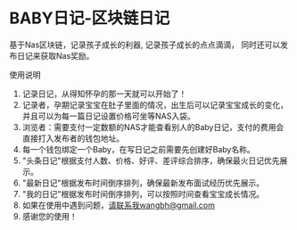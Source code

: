 # BABY日记-区块链日记
基于Nas区块链，记录孩子成长的利器,
记录孩子成长的点点滴滴，
同时还可以发布日记来获取Nas奖励。

使用说明

 1. 记录日记，从得知怀孕的那一天就可以开始了！
 2. 记录者，孕期记录宝宝在肚子里面的情况，出生后可以记录宝宝成长的变化，并且可以为每一篇日记设置价格可坐等NAS入袋。
 3. 浏览者：需要支付一定数额的NAS才能查看别人的Baby日记，支付的费用会直接打入发布者的钱包地址。
 4. 每一个钱包绑定一个Baby，在写日记之前需要先创建好Baby名称。
 5. "头条日记"根据支付人数、价格、好评、差评综合排序，确保最火日记优先展示。
 6. "最新日记"根据发布时间倒序排列，确保最新发布面试经历优先展示。
 7. "我的日记"根据发布时间倒序排列，可以按照时间查看宝宝成长情况。
 8. 如果在使用中遇到问题，请联系我wangbh@gmail.com
 9. 感谢您的使用！
